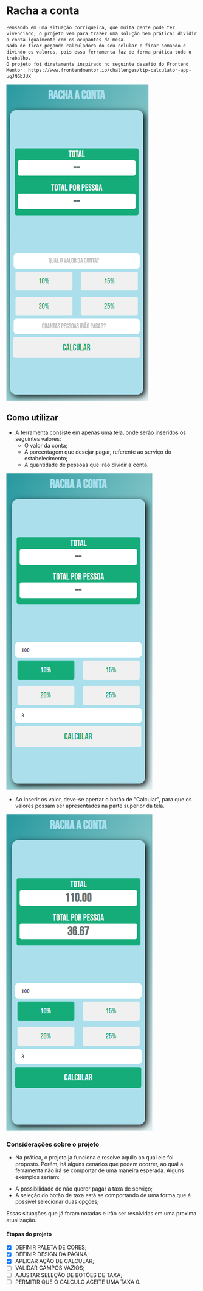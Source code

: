 # Racha a conta

    Pensando em uma situação corriqueira, que muita gente pode ter vivenciado, o projeto vem para trazer uma solução bem prática: dividir a conta igualmente com os ocupantes da mesa.
    Nada de ficar pegando calculadora do seu celular e ficar somando e divindo os valores, pois essa ferramenta faz de forma prática todo o trabalho.
    O projeto foi diretamente inspirado no seguinte desafio do Frontend Mentor: https://www.frontendmentor.io/challenges/tip-calculator-app-ugJNGbJUX

![Imagem inicial da ferramenta](/assets/img/1.png)

## Como utilizar

- A ferramenta consiste em apenas uma tela, onde serão inseridos os seguintes valores: 
    * O valor da conta; 
    * A porcentagem que desejar pagar, referente ao serviço do estabelecimento;
    * A quantidade de pessoas que irão dividir a conta.

![Imagem inicial da ferramenta](/assets/img/2.png)

- Ao inserir os valor, deve-se apertar o botão de "Calcular", para que os valores possam ser apresentados na parte superior da tela.

![Imagem inicial da ferramenta](/assets/img/3.png)

### Considerações sobre o projeto

- Na prática, o projeto ja funciona e resolve aquilo ao qual ele foi proposto. Porém, há alguns cenários que podem ocorrer, ao qual a ferramenta não irá se comportar de uma maneira esperada. 
Alguns exemplos seriam: 
* A possibilidade de não querer pagar a taxa de serviço; 
* A seleção do botão de taxa está se comportando de uma forma que é possível selecionar duas opções; 

Essas situações que já foram notadas e irão ser resolvidas em uma proxima atualização. 

#### Etapas do projeto
- [x] DEFINIR PALETA DE CORES;
- [x] DEFINIR DESIGN DA PÁGINA;
- [x] APLICAR AÇÃO DE CALCULAR;
- [ ] VALIDAR CAMPOS VAZIOS;
- [ ] AJUSTAR SELEÇÃO DE BOTÕES DE TAXA;
- [ ] PERMITIR QUE O CALCULO ACEITE UMA TAXA 0.